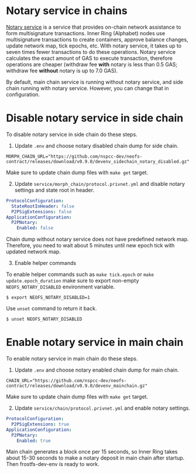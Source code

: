 # Notary service in chains

[Notary service](https://github.com/neo-project/neo/issues/1573#issuecomment-704874472)
is a service that provides on-chain network assistance to form multisignature 
transactions. Inner Ring (Alphabet) nodes use multisignature transactions to
create containers, approve balance changes, update network map, tick epochs, 
etc. With notary service, it takes up to seven times fewer transactions 
to do these operations. Notary service calculates the exact amount of GAS 
to execute transaction, therefore operations are cheaper (withdraw fee **with**
notary is less than 0.5 GAS; withdraw fee **without** notary is up to 7.0 GAS). 

By default, main chain service is running without notary service, and side chain
running with notary service. However, you can change that in configuration.

# Disable notary service in side chain

To disable notary service in side chain do these steps.

1. Update `.env` and choose notary disabled chain dump for side chain.

```
MORPH_CHAIN_URL="https://github.com/nspcc-dev/neofs-contract/releases/download/v0.9.0/devenv_sidechain_notary_disabled.gz"
```

Make sure to update chain dump files with `make get` target.

2. Update `service/morph_chain/protocol.privnet.yml` and disable notary settings
and state root in header.
   
```yaml
ProtocolConfiguration:
  StateRootInHeader: false
  P2PSigExtensions: false
ApplicationConfiguration:
  P2PNotary:
    Enabled: false
```

Chain dump without notary service does not have predefined network map.
Therefore, you need to wait about 5 minutes until new epoch tick with updated
network map.


3. Enable helper commands

To enable helper commands such as `make tick.epoch` or `make update.epoch_duration`
make sure to export non-empty `NEOFS_NOTARY_DISABLED` environment variable. 
```
$ export NEOFS_NOTARY_DISABLED=1
```

Use `unset` command to return it back.
```
$ unset NEOFS_NOTARY_DISABLED
```

# Enable notary service in main chain

To enable notary service in main chain do these steps.

1. Update `.env` and choose notary enabled chain dump for main chain.

```
CHAIN_URL="https://github.com/nspcc-dev/neofs-contract/releases/download/v0.9.0/devenv_mainchain.gz"
```

Make sure to update chain dump files with `make get` target.

2. Update `service/chain/protocol.privnet.yml` and enable notary settings.

```yaml
ProtocolConfiguration:
  P2PSigExtensions: true
ApplicationConfiguration:
  P2PNotary:
    Enabled: true
```

Main chain generates a block once per 15 seconds, so Inner Ring takes about 
15-30 seconds to make a notary deposit in main chain after startup. Then 
frostfs-dev-env is ready to work.
